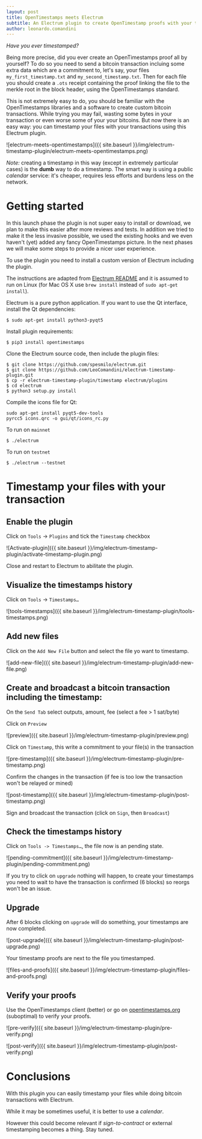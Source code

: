 ```yaml
---
layout: post
title: OpenTimestamps meets Electrum
subtitle: An Electrum plugin to create OpenTimestamp proofs with your transactions
author: leonardo.comandini
---
```


*Have you ever timestamped?*

Being more precise, did you ever create an OpenTimestamps proof all by yourself?
To do so you need to send a bitcoin transaction incluing some extra data which are a commitment to, let's say, your files `my_first_timestamp.txt` and `my_second_timestamp.txt`.
Then for each file you should create a `.ots` receipt containing the proof linking the file to the merkle root in the block header, using the OpenTimestamps standard.

This is not extremely easy to do, you should be familiar with the OpenTimestamps libraries and a software to create custom bitcoin transactions. 
While trying you may fail, wasting some bytes in your transaction or even worse some of your your bitcoins.
But now there is an easy way: you can timestamp your files with your transactions using this Electrum plugin.

![electrum-meets-opentimestamps]({{ site.baseurl }}/img/electrum-timestamp-plugin/electrum-meets-opentimestamps.png)

*Note:* creating a timestamp in this way (except in extremely particular cases) is the **dumb** way to do a timestamp. 
The smart way is using a public *calendar* service: it's cheaper, requires less efforts and burdens less on the network.

# Getting started

In this launch phase the plugin is not super easy to install or download, 
we plan to make this easier after more reviews and tests.
In addition we tried to make it the less invasive possible, 
we used the existing hooks and we even haven't (yet) added any fancy OpenTimestamps picture.
In the next phases we will make some steps to provide a nicer user experience.

To use the plugin you need to install a custom version of Electrum including the plugin.

The instructions are adapted from [Electrum README](https://github.com/spesmilo/electrum#development-version)
and it is assumed to run on Linux (for Mac OS X use `brew install` instead of `sudo apt-get install`).

Electrum is a pure python application. 
If you want to use the Qt interface, install the Qt dependencies:

```
$ sudo apt-get install python3-pyqt5
```

Install plugin requirements:
```
$ pip3 install opentimestamps
```

Clone the Electrum source code, then include the plugin files:
```
$ git clone https://github.com/spesmilo/electrum.git
$ git clone https://github.com/LeoComandini/electrum-timestamp-plugin.git
$ cp -r electrum-timestamp-plugin/timestamp electrum/plugins
$ cd electrum
$ python3 setup.py install
```

Compile the icons file for Qt:
```
sudo apt-get install pyqt5-dev-tools
pyrcc5 icons.qrc -o gui/qt/icons_rc.py
```

To run on `mainnet`
```
$ ./electrum
```

To run on `testnet` 
```
$ ./electrum --testnet
```

# Timestamp your files with your transaction

## Enable the plugin

Click on `Tools` -> `Plugins` and tick the `Timestamp` checkbox

![Activate-plugin]({{ site.baseurl }}/img/electrum-timestamp-plugin/activate-timestamp-plugin.png)

Close and restart to Electrum to abilitate the plugin.

## Visualize the timestamps history

Click on `Tools` -> `Timestamps…`

![tools-timestamps]({{ site.baseurl }}/img/electrum-timestamp-plugin/tools-timestamps.png)

## Add new files

Click on the `Add New File` button and select the file yo want to timestamp.

![add-new-file]({{ site.baseurl }}/img/electrum-timestamp-plugin/add-new-file.png)

## Create and broadcast a bitcoin transaction including the timestamp:
On the `Send Tab` select outputs, amount, fee
(select a fee > 1 sat/byte) 

Click on `Preview`

![preview]({{ site.baseurl }}/img/electrum-timestamp-plugin/preview.png)

Click on `Timestamp`, this write a commitment to your file(s) in the transaction 

![pre-timestamp]({{ site.baseurl }}/img/electrum-timestamp-plugin/pre-timestamp.png)

Confirm the changes in the transaction 
(if fee is too low the transaction won't be relayed or mined)

![post-timestamp]({{ site.baseurl }}/img/electrum-timestamp-plugin/post-timestamp.png)

Sign and broadcast the transaction (click on `Sign`, then `Broadcast`)

## Check the timestamps history

Click on `Tools -> Timestamps…`, the file now is an pending state.

![pending-commitment]({{ site.baseurl }}/img/electrum-timestamp-plugin/pending-commitment.png)

If you try to click on `upgrade` nothing will happen,
to create your timestamps you need to wait to have the transaction is confirmed (6 blocks) so reorgs won't be an issue.

## Upgrade

After 6 blocks clicking on `upgrade` will do something, your timestamps are now completed.

![post-upgrade]({{ site.baseurl }}/img/electrum-timestamp-plugin/post-upgrade.png)

Your timestamp proofs are next to the file you timestamped.

![files-and-proofs]({{ site.baseurl }}/img/electrum-timestamp-plugin/files-and-proofs.png)

## Verify your proofs

Use the OpenTimestamps client (better) or go on [opentimestamps.org](https://opentimestamps.org) (suboptimal) to verify your proofs.

![pre-verify]({{ site.baseurl }}/img/electrum-timestamp-plugin/pre-verify.png)

![post-verify]({{ site.baseurl }}/img/electrum-timestamp-plugin/post-verify.png)

# Conclusions

With this plugin you can easily timestamp your files while doing bitcoin transactions with Electrum.

While it may be sometimes useful, it is better to use a *calendar*.

However this could become relevant if *sign-to-contract* or external timestamping becomes a thing. 
Stay tuned.
